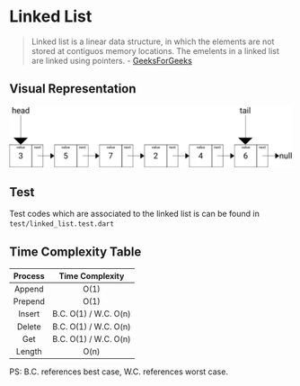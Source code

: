 # Linked List



> Linked list is a linear data structure, in which the elements are not stored at contiguos memory locations. The emelents in a linked list are linked using pointers. - [GeeksForGeeks](https://www.geeksforgeeks.org/data-structures/linked-list/)

## Visual Representation

![Linked List Visual Representation](../../../assets/images/linked-list.png)

## Test

Test codes which are associated to the linked list is can be found in `test/linked_list.test.dart`

## Time Complexity Table

| Process| Time Complexity
| :---: | :---: |
| Append | O(1) |
| Prepend | O(1) |
| Insert | B.C. O(1) / W.C. O(n) |
| Delete | B.C. O(1) / W.C. O(n) |
| Get | B.C. O(1) / W.C. O(n) |
| Length | O(n) |

PS: B.C. references best case, W.C. references worst case.